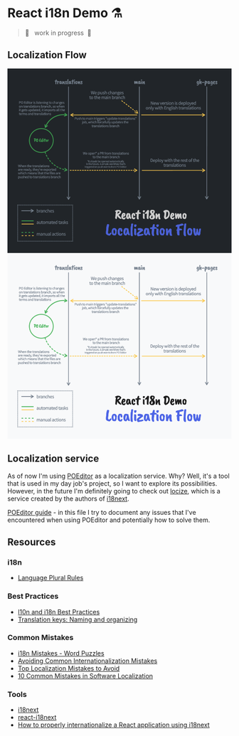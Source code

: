 # React i18n Demo ⚗️

> 🚧 &nbsp; work in progress &nbsp;🚧

## Localization Flow

![React i18n Demo - Localization Flow](./docs/localization-flow-v1-dark.png#gh-dark-mode-only)
![React i18n Demo - Localization Flow](./docs/localization-flow-v1-light.png#gh-light-mode-only)

## Localization service

As of now I'm using [POEditor](https://www.poeditor.com/) as a localization service. Why? Well, it's a tool that is used
in my day job's project, so I want to explore its possibilities. However, in the future I'm definitely going to check 
out [locize](https://locize.com/), which is a service created by the authors of [i18next](https://www.i18next.com/).

[POEditor guide](./docs/poeditor.md) - in this file I try to document any issues that I've encountered
when using POEditor and potentially how to solve them.

## Resources

### i18n

- [Language Plural Rules](https://unicode-org.github.io/cldr-staging/charts/latest/supplemental/language_plural_rules.html)

### Best Practices
- [l10n and i18n Best Practices](https://www.infragistics.com/community/blogs/b/devtoolsguy/posts/l10n-and-i18n-best-practices)
- [Translation keys: Naming and organizing](https://lokalise.com/blog/translation-keys-naming-and-organizing/)

### Common Mistakes
- [i18n Mistakes - Word Puzzles](https://techbase.kde.org/Development/Tutorials/Localization/i18n_Mistakes#Pitfall_.232:_Word_Puzzles)
- [Avoiding Common Internationalization Mistakes](https://mattermost.com/blog/avoiding-common-internationalization-mistakes/)
- [Top Localization Mistakes to Avoid](https://harryclarktranslation.co.nz/top-localization-mistakes-to-avoid/)
- [10 Common Mistakes in Software Localization](https://phrase.com/blog/posts/10-common-mistakes-in-software-localization/)


### Tools
- [i18next](https://www.i18next.com/)
- [react-i18next](https://react.i18next.com/)
- [How to properly internationalize a React application using i18next](https://dev.to/adrai/how-to-properly-internationalize-a-react-application-using-i18next-3hdb)
